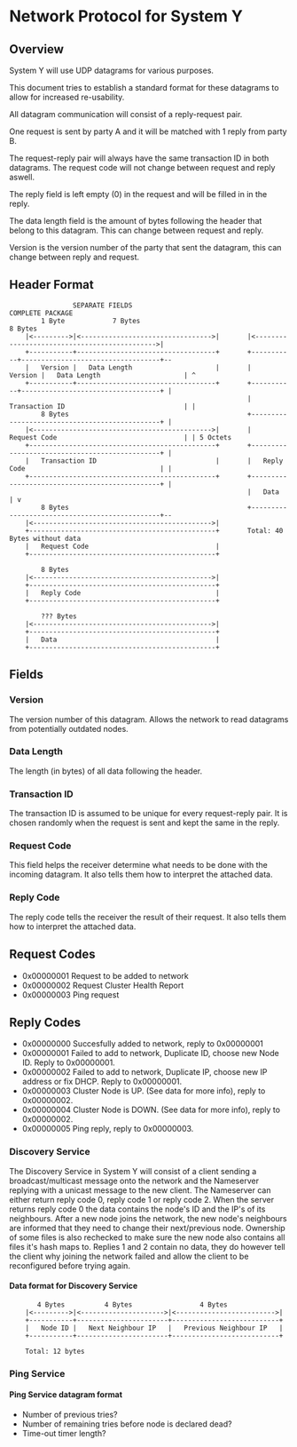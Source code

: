# Network Protocol for System Y
## Overview
System Y will use UDP datagrams for various purposes.

This document tries to establish a standard format for these datagrams to allow for increased re-usability.

All datagram communication will consist of a reply-request pair.

One request is sent by party A and it will be matched with 1 reply from party B.

The request-reply pair will always have the same transaction ID in both datagrams. The request code will not change between request and reply aswell.

The reply field is left empty (0) in the request and will be filled in in the reply.

The data length field is the amount of bytes following the header that belong to this datagram. This can change between request and reply.

Version is the version number of the party that sent the datagram, this can change between reply and request.

## Header Format

```
                SEPARATE FIELDS                                         COMPLETE PACKAGE
        1 Byte            7 Bytes                                          8 Bytes
    |<--------->|<--------------------------------->|       |<--------------------------------------------->|
    +-----------+-----------------------------------+       +-----------+-----------------------------------+--
    |   Version |   Data Length                     |       |   Version |   Data Length                     | ^
    +-----------+-----------------------------------+       +-----------+-----------------------------------+ |
                                                            |   Transaction ID                              | |
        8 Bytes                                             +-----------------------------------------------+ |
    |<--------------------------------------------->|       |   Request Code                                | | 5 Octets
    +-----------------------------------------------+       +-----------------------------------------------+ |
    |   Transaction ID                              |       |   Reply Code                                  | |
    +-----------------------------------------------+       +-----------------------------------------------+ |
                                                            |   Data                                        | v
        8 Bytes                                             +-----------------------------------------------+--
    |<--------------------------------------------->|
    +-----------------------------------------------+       Total: 40 Bytes without data
    |   Request Code                                |
    +-----------------------------------------------+
    
        8 Bytes
    |<--------------------------------------------->|
    +-----------------------------------------------+
    |   Reply Code                                  |
    +-----------------------------------------------+
    
        ??? Bytes
    |<--------------------------------------------->|
    +-----------------------------------------------+
    |   Data                                        |
    +-----------------------------------------------+
```

## Fields

### Version
The version number of this datagram. Allows the network to read datagrams from potentially outdated nodes.

### Data Length
The length (in bytes) of all data following the header.

### Transaction ID
The transaction ID is assumed to be unique for every request-reply pair. It is chosen randomly when the request is sent and kept the same in the reply.

### Request Code
This field helps the receiver determine what needs to be done with the incoming datagram. It also tells them how to interpret the attached data.


### Reply Code
The reply code tells the receiver the result of their request. It also tells them how to interpret the attached data.

## Request Codes

- 0x00000001  Request to be added to network
- 0x00000002  Request Cluster Health Report
- 0x00000003  Ping request

## Reply Codes

- 0x00000000  Succesfully added to network, reply to 0x00000001
- 0x00000001  Failed to add to network, Duplicate ID, choose new Node ID. Reply to 0x00000001.
- 0x00000002  Failed to add to network, Duplicate IP, choose new IP address or fix DHCP. Reply to 0x00000001.
- 0x00000003  Cluster Node is UP. (See data for more info), reply to 0x00000002.
- 0x00000004  Cluster Node is DOWN. (See data for more info), reply to 0x00000002.
- 0x00000005  Ping reply, reply to 0x00000003.


### Discovery Service
The Discovery Service in System Y will consist of a client sending a broadcast/multicast message onto the network and the Nameserver replying with a unicast message to the new client.
The Nameserver can either return reply code 0, reply code 1 or reply code 2.
When the server returns reply code 0 the data contains the node's ID and the IP's of its neighbours.
After a new node joins the network, the new node's neighbours are informed that they need to change their next/previous node.
Ownership of some files is also rechecked to make sure the new node also contains all files it's hash maps to.
Replies 1 and 2 contain no data, they do however tell the client why joining the network failed and allow the client to be reconfigured before trying again.

#### Data format for Discovery Service
```
       4 Bytes          4 Bytes                 4 Bytes
    |<--------->|<--------------------->|<------------------------->|
    +-----------+-----------------------+---------------------------+
    |   Node ID |   Next Neighbour IP   |   Previous Neighbour IP   |
    +-----------+-----------------------+---------------------------+

    Total: 12 bytes
```

### Ping Service

#### Ping Service datagram format
- Number of previous tries?
- Number of remaining tries before node is declared dead?
- Time-out timer length?
